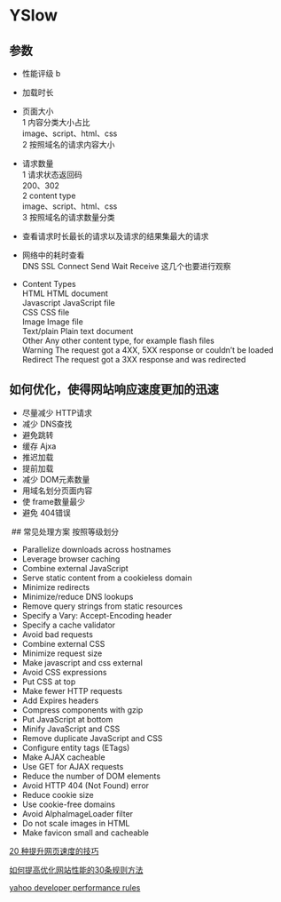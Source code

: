 # YSlow
 
## 参数
* 性能评级 b
* 加载时长
* 页面大小   
   1 内容分类大小占比   
      image、script、html、css  
   2 按照域名的请求内容大小  
   
* 请求数量   
   1 请求状态返回码    
      200、302   
   2 content type   
      image、script、html、css   
   3 按照域名的请求数量分类
 * 查看请求时长最长的请求以及请求的结果集最大的请求
 * 网络中的耗时查看    
   DNS SSL Connect Send  Wait Receive 这几个也要进行观察
 * Content Types   
 HTML	HTML document  
 Javascript	JavaScript file   
 CSS	CSS file  
 Image	Image file   
 Text/plain	Plain text document  
 Other	Any other content type, for example flash files   
 Warning	The request got a 4XX, 5XX response or couldn’t be loaded   
 Redirect The request got a 3XX response and was redirected   

## 如何优化，使得网站响应速度更加的迅速
* 尽量减少 HTTP请求
* 减少 DNS查找
* 避免跳转
* 缓存 Ajxa
* 推迟加载
* 提前加载
* 减少 DOM元素数量
* 用域名划分页面内容
* 使 frame数量最少
* 避免 404错误
  
  ## 常见处理方案 按照等级划分
 *  Parallelize downloads across hostnames
 *  Leverage browser caching
 *  Combine external JavaScript
 *  Serve static content from a cookieless domain
 *  Minimize redirects
 *  Minimize/reduce DNS lookups
 *  Remove query strings from static resources
 *  Specify a Vary: Accept-Encoding header
 *  Specify a cache validator
 *  Avoid bad requests
 *  Combine external CSS
 *  Minimize request size
 *  Make javascript and css external
 *  Avoid CSS expressions
 *  Put CSS at top
 *  Make fewer HTTP requests
 *  Add Expires headers
 *  Compress components with gzip
 *  Put JavaScript at bottom
 *  Minify JavaScript and CSS
 *  Remove duplicate JavaScript and CSS
 *  Configure entity tags (ETags)
 *  Make AJAX cacheable
 *  Use GET for AJAX requests
 *  Reduce the number of DOM elements
 *  Avoid HTTP 404 (Not Found) error
 *  Reduce cookie size
 *  Use cookie-free domains
 *  Avoid AlphaImageLoader filter
 *  Do not scale images in HTML
 *  Make favicon small and cacheable
 

 [20 种提升网页速度的技巧](https://www.ibm.com/developerworks/cn/web/wa-speedweb/index.html)    

 [如何提高优化网站性能的30条规则方法](http://houshidai.com/internet/yahoo-optimize-web-rules.html)  
 
 [yahoo developer performance rules](https://developer.yahoo.com/performance/rules.html#num_http)   
